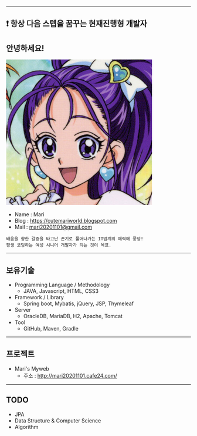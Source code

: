 <!---
MARI2020201101/MARI2020201101 is a ✨ special ✨ repository because its `README.md` (this file) appears on your GitHub profile.
You can click the Preview link to take a look at your changes.
--->
---
:exclamation: 항상 다음 스텝을 꿈꾸는 현재진행형 개발자 
---
## 안녕하세요!
![프로필이미지](https://github.com/MARI2020201101/MARI2020201101/blob/main/Futari%20wa%20Pretty%20Cure-splashstar%20(2).png)
* Name : Mari
* Blog : https://cutemariworld.blogspot.com
* Mail : mari20201101@gmail.com
```
배움을 향한 갈증을 타고난 끈기로 풀어나가는 IT업계의 매력에 풍덩!
평생 코딩하는 여성 시니어 개발자가 되는 것이 목표.
```
---
## 보유기술
* Programming Language / Methodology
  * JAVA, Javascript, HTML, CSS3
* Framework / Library
  * Spring boot, Mybatis, jQuery, JSP, Thymeleaf
* Server
  * OracleDB, MariaDB, H2, Apache, Tomcat
* Tool
  * GitHub, Maven, Gradle
---
## 프로젝트
* Mari's Myweb
  * 주소 : http://mari20201101.cafe24.com/
---
## TODO
* JPA
* Data Structure & Computer Science
* Algorithm


